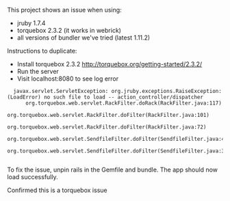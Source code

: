 This project shows an issue when using:
- jruby 1.7.4
- torquebox 2.3.2 (it works in webrick)
- all versions of bundler we've tried (latest 1.11.2)

Instructions to duplicate:
- Install torquebox 2.3.2 http://torquebox.org/getting-started/2.3.2/
- Run the server 
-  Visit localhost:8080 to see log error


```
  javax.servlet.ServletException: org.jruby.exceptions.RaiseException: (LoadError) no such file to load -- action_controller/dispatcher
	  org.torquebox.web.servlet.RackFilter.doRack(RackFilter.java:117)
	  org.torquebox.web.servlet.RackFilter.doFilter(RackFilter.java:101)
	  org.torquebox.web.servlet.RackFilter.doFilter(RackFilter.java:72)
	  org.torquebox.web.servlet.SendfileFilter.doFilter(SendfileFilter.java:49)
	  org.torquebox.web.servlet.SendfileFilter.doFilter(SendfileFilter.java:33)


```

To fix the issue, unpin rails in the Gemfile and bundle.  The app should now load successfully.


Confirmed this is a torquebox issue
